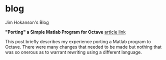 # blog
Jim Hokanson's Blog

**"Porting" a Simple Matlab Program for Octave** [article link](2018_07_Matlab_to_Octave/readme.md)

This post briefly describes my experience porting a Matlab program to Octave. There were many changes that needed to be made but nothing that was so onerous as to warrant rewriting using a different language.

